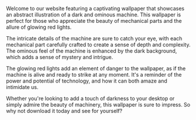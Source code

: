 <!--
Write me content for website with wallpaper "A wallpaper featuring an abstract illustration of a dark and ominous machine, with glowing red lights and mechanical parts."
-->

<!--font:Poppins.-->

Welcome to our website featuring a captivating wallpaper that showcases an abstract illustration of a dark and ominous machine. This wallpaper is perfect for those who appreciate the beauty of mechanical parts and the allure of glowing red lights.

The intricate details of the machine are sure to catch your eye, with each mechanical part carefully crafted to create a sense of depth and complexity. The ominous feel of the machine is enhanced by the dark background, which adds a sense of mystery and intrigue.

The glowing red lights add an element of danger to the wallpaper, as if the machine is alive and ready to strike at any moment. It's a reminder of the power and potential of technology, and how it can both amaze and intimidate us.

Whether you're looking to add a touch of darkness to your desktop or simply admire the beauty of machinery, this wallpaper is sure to impress. So why not download it today and see for yourself?
